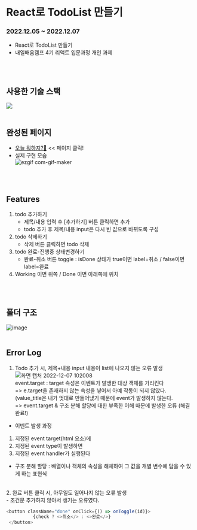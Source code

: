 # React로 TodoList 만들기
### 2022.12.05 ~ 2022.12.07
- React로 TodoList 만들기
- 내일배움캠프 4기 리액트 입문과정 개인 과제
<br>
<br>

## 사용한 기술 스택  
<img src="https://img.shields.io/badge/react-61DAFB?style=for-the-badge&logo=react&logoColor=black">
<br>
<br>

## 완성된 페이지
- [오늘 뭐하지?🤔](https://react-todolist-tau.vercel.app/) << 페이지 클릭!
- 실제 구현 모습 <br>
![ezgif com-gif-maker](https://user-images.githubusercontent.com/95006849/206114634-4eea2111-7f9e-4e14-81fc-33cecca4b77f.gif)
<br>
<br>

## Features
1. todo 추가하기
	- 제목/내용 입력 후 [추가하기] 버튼 클릭하면 추가
	- todo 추가 후 제목/내용 input은 다시 빈 값으로 바뀌도록 구성
2. todo 삭제하기
	- 삭제 버튼 클릭하면 todo 삭제
3. todo 완료-진행중 상태변경하기
	- 완료-취소 버튼 toggle : isDone 상태가 true이면 label=취소 / false이면 label=완료
4. Working 이면 위쪽 / Done 이면 아래쪽에 위치
<br>
<br>

## 폴더 구조
![image](https://user-images.githubusercontent.com/95006849/206099853-5d57fdc8-145d-4a1d-baa8-f036debbc68b.png)
<br>
<br>
## Error Log
1. Todo 추가 시, 제목+내용 input 내용이 list에 나오지 않는 오류 발생
![화면 캡처 2022-12-07 102008](https://user-images.githubusercontent.com/95006849/206065033-b48c44e1-4ec9-4560-bb63-3e4bed8b33bc.png)
<br>event.target : target 속성은 이벤트가 발생한 대상 객체를 가리킨다
<br>=> e.target을 존재하지 않는 속성을 넣어서 아예 작동이 되지 않았다. (value_title은 내가 멋대로 만들어냈기 때문에 event가 발생하지 않는다.
<br>=> event.target & 구조 분해 할당에 대한 부족한 이해 때문에 발생한 오류 (해결 완료!)

- 이벤트 발생 과정
1. 지정된 event target(html 요소)에
2. 지정된 event type이 발생하면
3. 지정된 event handler가 실행된다

- 구조 분해 할당 : 배열이나 객체의 속성을 해체하여 그 값을 개별 변수에 담을 수 있게 하는 표현식
<br>
2. 완료 버튼 클릭 시, 아무일도 일어나지 않는 오류 발생 <br>
- 조건문 추가하지 않아서 생기는 오류였다. <br>

```javascript
<button className="done" onClick={() => onToggle(id)}>
          {check ? <>취소</> : <>완료</>}
 </button>
```
